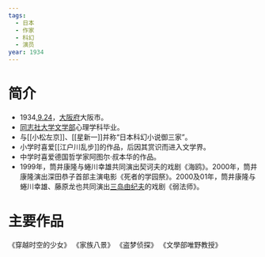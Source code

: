 ```yaml
---
tags:
  - 日本
  - 作家
  - 科幻
  - 演员
year: 1934
---
```

# 简介

- 1934[.9.24](2024-09-24.md)，[大阪府](大阪府.md)大阪市。
- [同志社大学](同志社大学.md)[文学部](文学部.md)心理学科毕业。
- 与[[小松左京]]、[[星新一]]并称“日本科幻小说御三家”。
- 小学时喜爱[[江户川乱步]]的作品，后因其赏识而进入文学界。
- 中学时喜爱德国哲学家阿图尔·叔本华的作品。
- 1999年，筒井康隆与蜷川幸雄共同演出契诃夫的戏剧《海鸥》。2000年，筒井康隆演出深田恭子首部主演电影《死者的学园祭》。2000及01年，筒井康隆与蜷川幸雄、藤原龙也共同演出[三岛由纪夫](三岛由纪夫.md)的戏剧《弱法师》。
# 主要作品

《穿越时空的少女》
《家族八景》
《盗梦侦探》
《文學部唯野教授》
